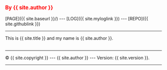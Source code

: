 ---
---
<span style="color:red; font-weight:bold; font-size:larger;">By {{ site.author }}</span>
<br><br>
[PAGE]({{ site.baseurl }}/) ---
[LOG]({{ site.myloglink }}) ---
[REPO]({{ site.githublink }})
<br>
<hr>
This is {{ site.title }} and my name is {{ site.author }}.
<br><br>
<hr>
&copy; {{ site.copyright }} --- {{ site.author }} --- Version: {{ site.version }}.
<hr>
<br>
